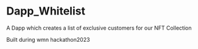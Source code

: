 # Dapp_Whitelist
A Dapp which creates a list of exclusive customers for our NFT Collection  

Built during wmn hackathon2023
